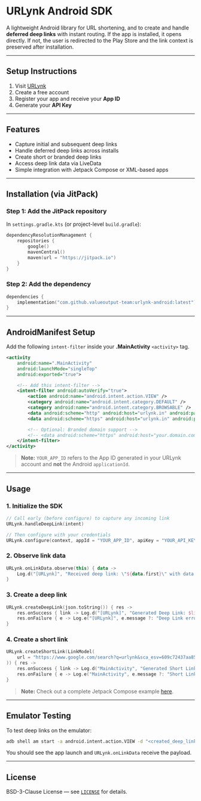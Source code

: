 # URLynk Android SDK

A lightweight Android library for URL shortening, and to create and handle **deferred deep links** with instant routing. If the app is installed, it opens directly. If not, the user is redirected to the Play Store and the link context is preserved after installation.

---

## Setup Instructions

1. Visit [URLynk](https://app.urlynk.in)
2. Create a free account
3. Register your app and receive your **App ID**
4. Generate your **API Key**

---

## Features

- Capture initial and subsequent deep links
- Handle deferred deep links across installs
- Create short or branded deep links
- Access deep link data via LiveData
- Simple integration with Jetpack Compose or XML-based apps

---

## Installation (via JitPack)

### Step 1: Add the JitPack repository

In `settings.gradle.kts` (or project-level `build.gradle`):

```kotlin
dependencyResolutionManagement {
    repositories {
        google()
        mavenCentral()
        maven(url = "https://jitpack.io")
    }
}
```

### Step 2: Add the dependency

```kotlin
dependencies {
    implementation("com.github.valueoutput-team:urlynk-android:latest")
}
```

---

## AndroidManifest Setup

Add the following `intent-filter` inside your **.MainActivity** `<activity>` tag.

```xml
<activity
    android:name=".MainActivity"
    android:launchMode="singleTop"
    android:exported="true">

    <!-- Add this intent-filter -->
    <intent-filter android:autoVerify="true">
        <action android:name="android.intent.action.VIEW" />
        <category android:name="android.intent.category.DEFAULT" />
        <category android:name="android.intent.category.BROWSABLE" />
        <data android:scheme="http" android:host="urlynk.in" android:pathPrefix="/<YOUR_APP_ID>/" />
        <data android:scheme="https" android:host="urlynk.in" android:pathPrefix="/<YOUR_APP_ID>/" />

        <!-- Optional: Branded domain support -->
        <!-- <data android:scheme="https" android:host="your.domain.com" android:pathPrefix="/<YOUR_APP_ID>/" /> -->
    </intent-filter>
</activity>
```

> **Note:** `YOUR_APP_ID` refers to the App ID generated in your URLynk account and **not** the Android `applicationId`.

---

## Usage

### 1. Initialize the SDK

```kotlin
// Call early (before configure) to capture any incoming link
URLynk.handleDeepLink(intent)

// Then configure with your credentials
URLynk.configure(context, appId = "YOUR_APP_ID", apiKey = "YOUR_API_KEY")
```

### 2. Observe link data

```kotlin
URLynk.onLinkData.observe(this) { data ->
    Log.d("[URLynk]", "Received deep link: \"${data.first}\" with data: \"${data.second}\"")
}
```

### 3. Create a deep link

```kotlin
URLynk.createDeepLink(json.toString()) { res ->
    res.onSuccess { link -> Log.d("[URLynk]", "Generated Deep Link: $link") }
    res.onFailure { e -> Log.e("[URLynk]", e.message ?: "Deep Link error") }
}
```

### 4. Create a short link

```kotlin
URLynk.createShortLink(LinkModel(
    url = "https://www.google.com/search?q=urlynk&sca_esv=609c72437aa85e53&sxsrf=AE3TifPffGhN1WGe74VkK0U1vDQRC9ff9A%3A1754933677002",
)) { res ->
    res.onSuccess { link -> Log.d("MainActivity", "Generated Short Link: $link") }
    res.onFailure { e -> Log.e("MainActivity", e.message ?: "Short Link error") }
}
```

> **Note:** Check out a complete Jetpack Compose example [here](./app/src/main/java/com/valueoutput/urlynk_demo/MainActivity.kt).

---

## Emulator Testing

To test deep links on the emulator:

```bash
adb shell am start -a android.intent.action.VIEW -d "<created_deep_link>" <your.application.id>
```

You should see the app launch and `URLynk.onLinkData` receive the payload.

---

## License

BSD-3-Clause License — see [`LICENSE`](./LICENSE) for details.
